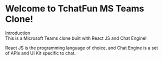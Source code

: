 <h1>Welcome to TchatFun MS Teams Clone!</h1>
</h2>Introduction</h2></br>
This is a Microsoft Teams clone built with React JS and Chat Engine!

React JS is the programming language of choice, and Chat Engine is a set of APIs and UI Kit specific to chat.
